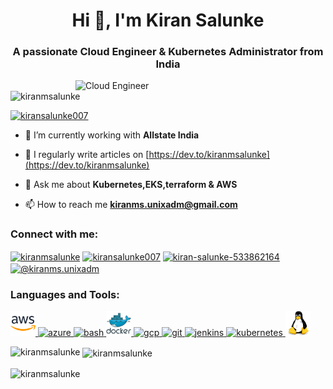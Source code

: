<h1 align="center">Hi 👋, I'm Kiran Salunke</h1>
<h3 align="center">A passionate Cloud Engineer & Kubernetes Administrator from India</h3>

<img align="right" alt="Cloud Engineer" width="400" src="https://media.tenor.com/qJ5evVs-_uUAAAAC/coding.gif">

<p align="left"> <img src="https://komarev.com/ghpvc/?username=kiranmsalunke&label=Profile%20views&color=0e75b6&style=flat" alt="kiranmsalunke" /> </p>

<p align="left"> <a href="https://twitter.com/kiransalunke007" target="blank"><img src="https://img.shields.io/twitter/follow/kiransalunke007?logo=twitter&style=for-the-badge" alt="kiransalunke007" /></a> </p>

- 🔭 I’m currently working with **Allstate India**

- 📝 I regularly write articles on [https://dev.to/kiranmsalunke](https://dev.to/kiranmsalunke)

- 💬 Ask me about **Kubernetes,EKS,terraform & AWS**

- 📫 How to reach me **kiranms.unixadm@gmail.com**

<h3 align="left">Connect with me:</h3>
<p align="left">
<a href="https://medium.com/@kiranms.unixadm" target="blank"><img align="center" src="https://raw.githubusercontent.com/rahuldkjain/github-profile-readme-generator/master/src/images/icons/Social/devto.svg" alt="kiranmsalunke" height="30" width="40" /></a>
<a href="https://twitter.com/kiransalunke007" target="blank"><img align="center" src="https://raw.githubusercontent.com/rahuldkjain/github-profile-readme-generator/master/src/images/icons/Social/twitter.svg" alt="kiransalunke007" height="30" width="40" /></a>
<a href="https://linkedin.com/in/kiran-salunke-533862164" target="blank"><img align="center" src="https://raw.githubusercontent.com/rahuldkjain/github-profile-readme-generator/master/src/images/icons/Social/linked-in-alt.svg" alt="kiran-salunke-533862164" height="30" width="40" /></a>
<a href="https://medium.com/@kiranms.unixadm" target="blank"><img align="center" src="https://raw.githubusercontent.com/rahuldkjain/github-profile-readme-generator/master/src/images/icons/Social/medium.svg" alt="@kiranms.unixadm" height="30" width="40" /></a>
</p>

<h3 align="left">Languages and Tools:</h3>
<p align="left"> <a href="https://aws.amazon.com" target="_blank" rel="noreferrer"> <img src="https://raw.githubusercontent.com/devicons/devicon/master/icons/amazonwebservices/amazonwebservices-original-wordmark.svg" alt="aws" width="40" height="40"/> </a> <a href="https://azure.microsoft.com/en-in/" target="_blank" rel="noreferrer"> <img src="https://www.vectorlogo.zone/logos/microsoft_azure/microsoft_azure-icon.svg" alt="azure" width="40" height="40"/> </a> <a href="https://www.gnu.org/software/bash/" target="_blank" rel="noreferrer"> <img src="https://www.vectorlogo.zone/logos/gnu_bash/gnu_bash-icon.svg" alt="bash" width="40" height="40"/> </a> <a href="https://www.docker.com/" target="_blank" rel="noreferrer"> <img src="https://raw.githubusercontent.com/devicons/devicon/master/icons/docker/docker-original-wordmark.svg" alt="docker" width="40" height="40"/> </a> <a href="https://cloud.google.com" target="_blank" rel="noreferrer"> <img src="https://www.vectorlogo.zone/logos/google_cloud/google_cloud-icon.svg" alt="gcp" width="40" height="40"/> </a> <a href="https://git-scm.com/" target="_blank" rel="noreferrer"> <img src="https://www.vectorlogo.zone/logos/git-scm/git-scm-icon.svg" alt="git" width="40" height="40"/> </a> <a href="https://www.jenkins.io" target="_blank" rel="noreferrer"> <img src="https://www.vectorlogo.zone/logos/jenkins/jenkins-icon.svg" alt="jenkins" width="40" height="40"/> </a> <a href="https://kubernetes.io" target="_blank" rel="noreferrer"> <img src="https://www.vectorlogo.zone/logos/kubernetes/kubernetes-icon.svg" alt="kubernetes" width="40" height="40"/> </a> <a href="https://www.linux.org/" target="_blank" rel="noreferrer"> <img src="https://raw.githubusercontent.com/devicons/devicon/master/icons/linux/linux-original.svg" alt="linux" width="40" height="40"/> </a> </p>

<p><img align="left" src="https://github-readme-stats.vercel.app/api/top-langs?username=kiranmsalunke&show_icons=true&locale=en&layout=compact" alt="kiranmsalunke" /></p>

<p>&nbsp;<img align="center" src="https://github-readme-stats.vercel.app/api?username=kiranmsalunke&show_icons=true&locale=en" alt="kiranmsalunke" /></p>

<p><img align="center" src="https://github-readme-streak-stats.herokuapp.com/?user=kiranmsalunke&" alt="kiranmsalunke" /></p>
